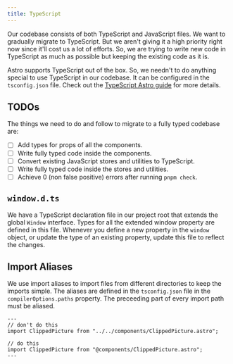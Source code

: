 ```yaml
---
title: TypeScript
---
```


Our codebase consists of both TypeScript and JavaScript files. We want to gradually migrate to TypeScript. But we aren't giving it a high priority right now since it'll cost us a lot of efforts. So, we are trying to write new code in TypeScript as much as possible but keeping the existing code as it is.

Astro supports TypeScript out of the box. So, we needn't to do anything special to use TypeScript in our codebase. It can be configured in the `tsconfig.json` file. Check out the [TypeScript Astro guide](https://docs.astro.build/en/guides/typescript/) for more details.

## TODOs

The things we need to do and follow to migrate to a fully typed codebase are:

- [ ] Add types for props of all the components.
- [ ] Write fully typed code inside the components.
- [ ] Convert existing JavaScript stores and utilities to TypeScript.
- [ ] Write fully typed code inside the stores and utilities.
- [ ] Achieve 0 (non false positive) errors after running `pnpm check`.

## `window.d.ts`

We have a TypeScript declaration file in our project root that extends the global `Window` interface. Types for all the extended window property are defined in this file. Whenever you define a new property in the `window` object, or update the type of an existing property, update this file to reflect the changes.

## Import Aliases

We use import aliases to import files from different directories to keep the imports simple. The aliases are defined in the `tsconfig.json` file in the `compilerOptions.paths` property. The preceeding part of every import path must be aliased.

```astro
---
// don't do this
import ClippedPicture from "../../components/ClippedPicture.astro";

// do this
import ClippedPicture from "@components/ClippedPicture.astro";
---
```
